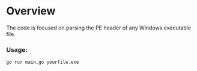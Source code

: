 # Overview
The code is focused on parsing the PE header of any Windows executable file.

### Usage:
```go run main.go yourfile.exe```
